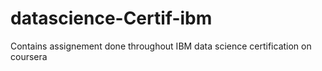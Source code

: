 # datascience-Certif-ibm
Contains assignement done throughout IBM data science certification on coursera
